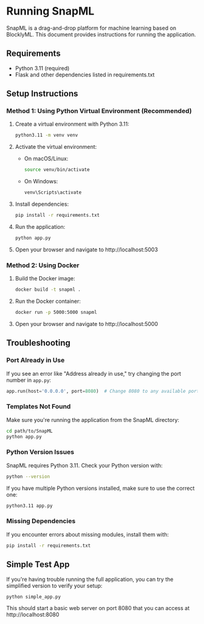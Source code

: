 # Running SnapML

SnapML is a drag-and-drop platform for machine learning based on BlocklyML. This document provides instructions for running the application.

## Requirements

- Python 3.11 (required)
- Flask and other dependencies listed in requirements.txt

## Setup Instructions

### Method 1: Using Python Virtual Environment (Recommended)

1. Create a virtual environment with Python 3.11:
   ```bash
   python3.11 -m venv venv
   ```

2. Activate the virtual environment:
   - On macOS/Linux:
     ```bash
     source venv/bin/activate
     ```
   - On Windows:
     ```bash
     venv\Scripts\activate
     ```

3. Install dependencies:
   ```bash
   pip install -r requirements.txt
   ```

4. Run the application:
   ```bash
   python app.py
   ```

5. Open your browser and navigate to http://localhost:5003

### Method 2: Using Docker

1. Build the Docker image:
   ```bash
   docker build -t snapml .
   ```

2. Run the Docker container:
   ```bash
   docker run -p 5000:5000 snapml
   ```

3. Open your browser and navigate to http://localhost:5000

## Troubleshooting

### Port Already in Use

If you see an error like "Address already in use," try changing the port number in `app.py`:

```python
app.run(host='0.0.0.0', port=8080)  # Change 8080 to any available port
```

### Templates Not Found

Make sure you're running the application from the SnapML directory:

```bash
cd path/to/SnapML
python app.py
```

### Python Version Issues

SnapML requires Python 3.11. Check your Python version with:

```bash
python --version
```

If you have multiple Python versions installed, make sure to use the correct one:

```bash
python3.11 app.py
```

### Missing Dependencies

If you encounter errors about missing modules, install them with:

```bash
pip install -r requirements.txt
```

## Simple Test App

If you're having trouble running the full application, you can try the simplified version to verify your setup:

```bash
python simple_app.py
```

This should start a basic web server on port 8080 that you can access at http://localhost:8080 